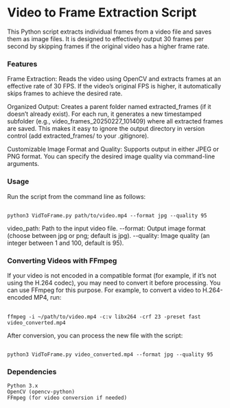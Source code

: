 # Video to Frame Extraction Script

This Python script extracts individual frames from a video file and saves them as image files. It is designed to effectively output 30 frames per second by skipping frames if the original video has a higher frame rate.
### Features

Frame Extraction:
    Reads the video using OpenCV and extracts frames at an effective rate of 30 FPS. If the video’s original FPS is higher, it automatically skips frames to achieve the desired rate.

Organized Output:
    Creates a parent folder named extracted_frames (if it doesn’t already exist). For each run, it generates a new timestamped subfolder (e.g., video_frames_20250227_101409) where all extracted frames are saved. This makes it easy to ignore the output directory in version control (add extracted_frames/ to your .gitignore).

Customizable Image Format and Quality:
    Supports output in either JPEG or PNG format. You can specify the desired image quality via command-line arguments.

### Usage

Run the script from the command line as follows:
##
    python3 VidToFrame.py path/to/video.mp4 --format jpg --quality 95

video_path: Path to the input video file.
    --format: Output image format (choose between jpg or png; default is jpg).
    --quality: Image quality (an integer between 1 and 100, default is 95).

### Converting Videos with FFmpeg

If your video is not encoded in a compatible format (for example, if it’s not using the H.264 codec), you may need to convert it before processing. You can use FFmpeg for this purpose. For example, to convert a video to H.264-encoded MP4, run:
## 
    ffmpeg -i ~/path/to/video.mp4 -c:v libx264 -crf 23 -preset fast video_converted.mp4

After conversion, you can process the new file with the script:
## 
    python3 VidToFrame.py video_converted.mp4 --format jpg --quality 95

### Dependencies

    Python 3.x
    OpenCV (opencv-python)
    FFmpeg (for video conversion if needed)